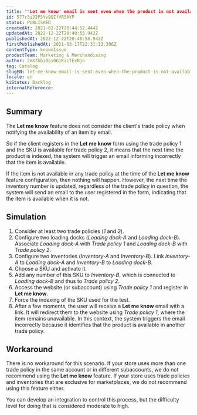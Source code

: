 ```yaml
---
title: ""Let me know' email is sent even when the product is not available for the website's trade policy"
id: 577r3i32P5Yv9QIfVR5AYP
status: PUBLISHED
createdAt: 2021-02-22T20:44:52.444Z
updatedAt: 2022-12-22T20:40:56.942Z
publishedAt: 2022-12-22T20:40:56.942Z
firstPublishedAt: 2021-03-17T22:31:13.386Z
contentType: knownIssue
productTeam: Marketing & Merchandising
author: 2mXZkbi0oi061KicTExNjo
tag: Catalog
slugEN: let-me-know-email-is-sent-even-when-the-product-is-not-available-for-the-websites-trade-policy
locale: en
kiStatus: Backlog
internalReference: 
---
```


## Summary

The __Let me know__ feature does not consider the client's trade policy when notifying the availability of an item by email.

So if the client registers in the __Let me know__ form using the trade policy 1 and the SKU is available for trade policy 2, it means that the next time the product is indexed, the system will trigger an email informing incorrectly that the item is available.

If the item is not available in any trade policy at the time of the __Let me know__ feature configuration, then nothing will happen. However, the next time the inventory number is updated, regardless of the trade policy in question, the system will send an email to the user registered in the form, indicating that the item is available when it is not.


## Simulation

1. Consider at least two trade policies (*1* and *2*).
2. Configure two loading docks (*Loading dock-A* and *Loading dock-B*). Associate *Loading dock-A* with *Trade policy 1* and *Loading dock-B* with *Trade policy 2*.
3. Configure two inventories (*Inventory-A* and *Inventory-B*). Link *Inventory-A* to *Loading dock-A* and *Inventory-B* to *Loading dock-B*.
4. Choose a SKU and activate it.
5. Add any number of this SKU to *Inventory-B*, which is connected to *Loading dock-B* and thus to *Trade policy 2*.
6. Access the website (or subaccount) using *Trade policy 1* and register in __Let me know__.
7. Force the indexing of the SKU used for the test.
8. After a few moments, the user will receive a __Let me know__ email with a link. It will redirect them to the website using *Trade policy 1*, where the item remains unavailable. In this context, the system triggers the email incorrectly because it identifies that the product is available in another trade policy.

## Workaround

There is no workaround for this scenario. If your store uses more than one trade policy in the same account or in different subaccounts, we do not recommend using the __Let me know__ feature. If your store uses trade policies and inventories that are exclusive for marketplaces, we do not recommend using this feature either.

You can develop an integration to control this process, but the difficulty level for doing that is considered moderate to high.


